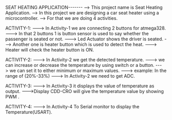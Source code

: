 SEAT HEATING APPLICATION-------
--> This project name is Seat Heating Application. --> In this project we are designing a car seat heater using a microcontroller. --> For that we are doing 4 activities.

ACTIVITY-1:
---> In Activity-1 we are connecting 2 buttons for atmega328. ---> In that 2 buttons 1 is button sensor is used to say whether the passenger is seated or not. ---> Led Actuator shows the driver is seated. ---> Another one is heater button which is used to detect the heat. ---> Heater will check the heater button is ON.

ACTIVITY-2:
---> In Activity-2 we get the detected temperature.
---> we can increase or decrease the temperature by using switch or a button.
---> we can set it to either minimum or maximum values.
---> example: In the range of (20%-33%)
---> In Activity-2 we need to get ADC.

ACTIVITY-3:
---> In Activity-3 it displays the value of temperature as output. --->Display CDD-CRO will give the temperature value by showing PWM .

ACTIVITY-4:
---> In Activity-4 To Serial monitor to display the Temperature(USART).
